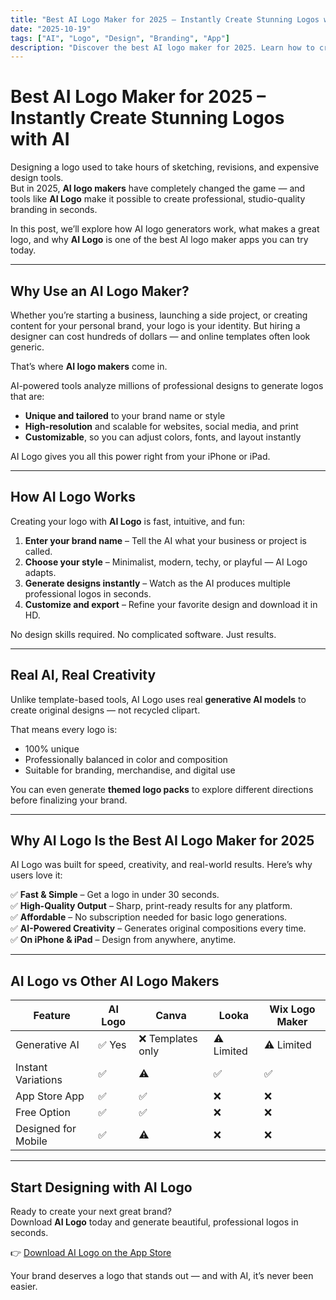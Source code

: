 ```yaml
---
title: "Best AI Logo Maker for 2025 – Instantly Create Stunning Logos with AI"
date: "2025-10-19"
tags: ["AI", "Logo", "Design", "Branding", "App"]
description: "Discover the best AI logo maker for 2025. Learn how to create professional logos instantly with AI Logo – the smart design assistant for entrepreneurs, creators, and businesses."
---
```


# Best AI Logo Maker for 2025 – Instantly Create Stunning Logos with AI

Designing a logo used to take hours of sketching, revisions, and expensive design tools.  
But in 2025, **AI logo makers** have completely changed the game — and tools like **AI Logo** make it possible to create professional, studio-quality branding in seconds.

In this post, we’ll explore how AI logo generators work, what makes a great logo, and why **AI Logo** is one of the best AI logo maker apps you can try today.

---

## Why Use an AI Logo Maker?

Whether you’re starting a business, launching a side project, or creating content for your personal brand, your logo is your identity. But hiring a designer can cost hundreds of dollars — and online templates often look generic.

That’s where **AI logo makers** come in.

AI-powered tools analyze millions of professional designs to generate logos that are:

- **Unique and tailored** to your brand name or style
- **High-resolution** and scalable for websites, social media, and print
- **Customizable**, so you can adjust colors, fonts, and layout instantly

AI Logo gives you all this power right from your iPhone or iPad.

---

## How AI Logo Works

Creating your logo with **AI Logo** is fast, intuitive, and fun:

1. **Enter your brand name** – Tell the AI what your business or project is called.
2. **Choose your style** – Minimalist, modern, techy, or playful — AI Logo adapts.
3. **Generate designs instantly** – Watch as the AI produces multiple professional logos in seconds.
4. **Customize and export** – Refine your favorite design and download it in HD.

No design skills required. No complicated software. Just results.

---

## Real AI, Real Creativity

Unlike template-based tools, AI Logo uses real **generative AI models** to create original designs — not recycled clipart.

That means every logo is:

- 100% unique
- Professionally balanced in color and composition
- Suitable for branding, merchandise, and digital use

You can even generate **themed logo packs** to explore different directions before finalizing your brand.

---

## Why AI Logo Is the Best AI Logo Maker for 2025

AI Logo was built for speed, creativity, and real-world results. Here’s why users love it:

✅ **Fast & Simple** – Get a logo in under 30 seconds.  
✅ **High-Quality Output** – Sharp, print-ready results for any platform.  
✅ **Affordable** – No subscription needed for basic logo generations.  
✅ **AI-Powered Creativity** – Generates original compositions every time.  
✅ **On iPhone & iPad** – Design from anywhere, anytime.

---

## AI Logo vs Other AI Logo Makers

| Feature             | **AI Logo** | Canva             | Looka      | Wix Logo Maker |
| ------------------- | ----------- | ----------------- | ---------- | -------------- |
| Generative AI       | ✅ Yes      | ❌ Templates only | ⚠️ Limited | ⚠️ Limited     |
| Instant Variations  | ✅          | ⚠️                | ✅         | ✅             |
| App Store App       | ✅          | ✅                | ❌         | ❌             |
| Free Option         | ✅          | ✅                | ❌         | ❌             |
| Designed for Mobile | ✅          | ⚠️                | ❌         | ❌             |

---

## Start Designing with AI Logo

Ready to create your next great brand?  
Download **AI Logo** today and generate beautiful, professional logos in seconds.

👉 [Download AI Logo on the App Store](https://apps.apple.com/us/app/ai-logo-generator-logo-maker/id6477750417)

Your brand deserves a logo that stands out — and with AI, it’s never been easier.
